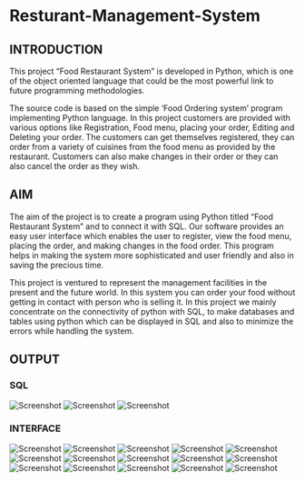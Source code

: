 # Resturant-Management-System
## INTRODUCTION

This project “Food Restaurant System” is developed in Python, which is one of the object oriented language that could be the most powerful link to future programming methodologies. 

The source code is based on the simple ‘Food Ordering system’ program implementing Python language. In this project customers are provided with various options like Registration, Food menu, placing your order, Editing and Deleting your order. The customers can get themselves registered, they can order from a variety of cuisines from the food menu as provided by the restaurant. Customers can also make changes in their order or they can also cancel the order as they wish.

## AIM

The aim of the project is to create a program using Python titled “Food Restaurant System” and to connect it with SQL. Our software provides an easy user interface which enables the user to register, view the food menu, placing the order, and making changes in the food order. This program helps in making the system more sophisticated and user friendly and also in saving the precious time.

This project is ventured to represent the management facilities in the present and the future world. In this system you can order your food without getting in contact with person who is selling it. In this project we mainly concentrate on the connectivity of python with SQL, to make databases and tables using python which can be displayed in SQL and also to minimize the errors while handling the system.


## OUTPUT
### SQL
![Screenshot](1.png)
![Screenshot](SQL%202.png)
![Screenshot](SQL%203.png)

### INTERFACE
![Screenshot](UI%201.png)
![Screenshot](UI%202.png)
![Screenshot](UI%203.png)
![Screenshot](UI%204.png)
![Screenshot](UI%205.png)
![Screenshot](UI%206.png)
![Screenshot](UI%207.png)
![Screenshot](UI%208.png)
![Screenshot](UI%209.png)
![Screenshot](UI%2010.png)
![Screenshot](UI%2011.png)
![Screenshot](UI%2012.png)
![Screenshot](UI%2013.png)
![Screenshot](UI%2014.png)
![Screenshot](UI%2015.png)  

